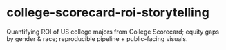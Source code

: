 # college-scorecard-roi-storytelling
Quantifying ROI of US college majors from College Scorecard; equity gaps by gender &amp; race; reproducible pipeline + public-facing visuals.
